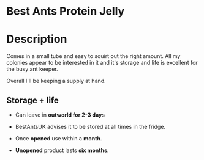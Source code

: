 # Best Ants Protein Jelly #

# Description

Comes in a small tube and easy to squirt out the right amount.
All my colonies appear to be interested in it and it's storage and life is excellent for the busy ant keeper.

Overall I'll be keeping a supply at hand.

## Storage + life

- Can leave in **outworld for 2-3 day**s

- BestAntsUK advises it to be stored at all times in the fridge.

- Once **opened** use within a **month**.

- **Unopened** product lasts **six months**.
